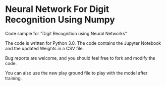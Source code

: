 # Neural Network For Digit Recognition Using Numpy

Code sample for "Digit Recognition using Neural Networks"

The code is written for Python 3.0. The code contains the Jupyter Notebook and the updated Weights in a CSV file.

Bug reports are welcome, and you should feel free to fork and modify the code.

You can also use the new play ground file to play with the model after training.
